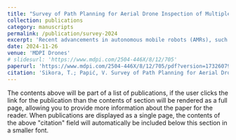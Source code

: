 ```yaml
---
title: "Survey of Path Planning for Aerial Drone Inspection of Multiple Moving Objects"
collection: publications
category: manuscripts
permalink: /publication/survey-2024
excerpt: 'Recent advancements in autonomous mobile robots (AMRs), such as aerial drones, ground vehicles, and quadrupedal robots, have significantly impacted the fields of infrastructure inspection, emergency response, and surveillance. Many of these settings contain multiple moving elements usually neglected in the planning process. While a large body of work covers topics addressing scenarios with stationary objects, promising work with dynamic points of interest has only recently gained traction due to computational complexity. The nature of the problem brings with it the challenges of motion prediction, real time adaptability, efficient decision-making, and uncertainty. Concerning aerial drones, while significantly constrained computationally, good understanding and the relative simplicity of their platform gives way to more complex prediction and planning algorithms needed to work with multiple moving objects. This paper presents a survey of the current state-of-the-art solutions to the path planning problem for multiple moving object inspection using aerial drones. The presented algorithms and approaches cover the challenges of motion and intention prediction, obstacle avoidance, planning in dynamic environments, as well as scenarios with multiple agents. Potential solutions and future trends were identified primarily in the form of heuristic and learning methods, state-of-the-art probabilistic prediction algorithms, and further specialization in regard to every scenario.'
date: 2024-11-26
venue: 'MDPI Drones'
# slidesurl: 'https://www.mdpi.com/2504-446X/8/12/705'
paperurl: 'https://www.mdpi.com/2504-446X/8/12/705/pdf?version=1732607996'
citation: 'Sikora, T.; Papić, V. Survey of Path Planning for Aerial Drone Inspection of Multiple Moving Objects. Drones 2024, 8, 705. https://doi.org/10.3390/drones8120705'
---
```


The contents above will be part of a list of publications, if the user clicks the link for the publication than the contents of section will be rendered as a full page, allowing you to provide more information about the paper for the reader. When publications are displayed as a single page, the contents of the above "citation" field will automatically be included below this section in a smaller font.